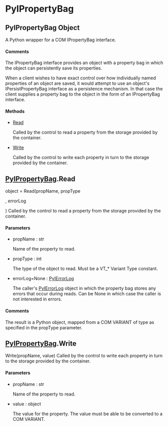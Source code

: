 # PyIPropertyBag


## PyIPropertyBag Object

A Python wrapper for a COM IPropertyBag interface\.

#### Comments

The IPropertyBag interface provides an object with a property bag in which the object can persistently save its properties\.
 

When a client wishes to have exact control over how individually named properties of an object are saved, it would attempt to use an object's IPersistPropertyBag interface as a persistence mechanism\. In that case the client supplies a property bag to the object in the form of an IPropertyBag interface\.

#### Methods

  - [Read](PyIPropertyBag.md#pyipropertybagread)

    Called by the control to read a property from the storage provided by the container\.&nbsp;

  - [Write](PyIPropertyBag.md#pyipropertybagwrite)

    Called by the control to write each property in turn to the storage provided by the container\.&nbsp;




## [PyIPropertyBag](PyIPropertyBag.md#pyipropertybag)\.Read

object = Read\(propName, propType

, errorLog

\)
Called by the control to read a property from the storage provided by the container\.

#### Parameters

  - propName : str

    Name of the property to read\.

  - propType : int

    The type of the object to read\.  Must be a VT\_\* Variant Type constant\.

  - errorLog=None : [PyIErrorLog](PyIErrorLog.md)

    The caller's [PyIErrorLog](PyIErrorLog.md) object in which the property bag stores any errors that occur during reads\. Can be None in which case the caller is not interested in errors\.

#### Comments

The result is a Python object, mapped from a COM VARIANT of type as specified in the propType parameter\.


## [PyIPropertyBag](PyIPropertyBag.md#pyipropertybag)\.Write

Write\(propName, value\)
Called by the control to write each property in turn to the storage provided by the container\.

#### Parameters

  - propName : str

    Name of the property to read\.

  - value : object

    The value for the property\.  The value must be able to be converted to a COM VARIANT\.